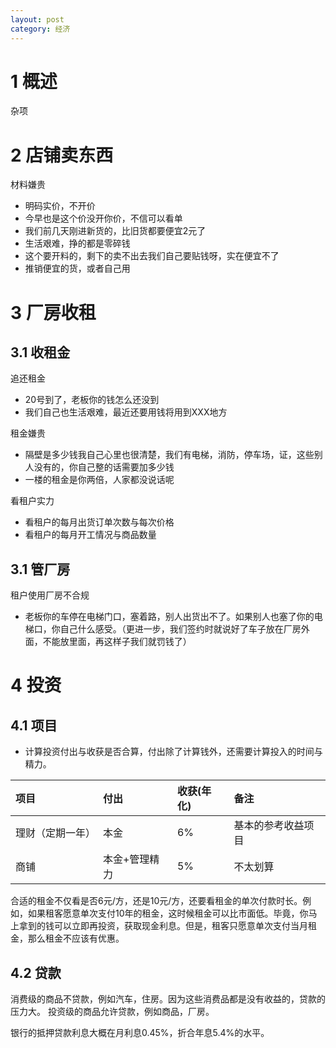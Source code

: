```yaml
---
layout: post
category: 经济
---
```


# 1 概述
杂项

# 2 店铺卖东西

材料嫌贵

* 明码实价，不开价
* 今早也是这个价没开你价，不信可以看单
* 我们前几天刚进新货的，比旧货都要便宜2元了
* 生活艰难，挣的都是零碎钱
* 这个要开料的，剩下的卖不出去我们自己要贴钱呀，实在便宜不了
* 推销便宜的货，或者自己用

# 3 厂房收租

## 3.1 收租金

追还租金

* 20号到了，老板你的钱怎么还没到
* 我们自己也生活艰难，最近还要用钱将用到XXX地方

租金嫌贵

* 隔壁是多少钱我自己心里也很清楚，我们有电梯，消防，停车场，证，这些别人没有的，你自己整的话需要加多少钱
* 一楼的租金是你两倍，人家都没说话呢

看租户实力

* 看租户的每月出货订单次数与每次价格
* 看租户的每月开工情况与商品数量

## 3.1 管厂房
租户使用厂房不合规

* 老板你的车停在电梯门口，塞着路，别人出货出不了。如果别人也塞了你的电梯口，你自己什么感受。（更进一步，我们签约时就说好了车子放在厂房外面，不能放里面，再这样子我们就罚钱了）

# 4 投资
 
## 4.1 项目
 
* 计算投资付出与收获是否合算，付出除了计算钱外，还需要计算投入的时间与精力。

|项目|付出|收获(年化)|备注|
|:--|:--|:--|:--|
|理财（定期一年）|本金|6%|基本的参考收益项目|
|商铺|本金+管理精力|5%|不太划算|

合适的租金不仅看是否6元/方，还是10元/方，还要看租金的单次付款时长。例如，如果租客愿意单次支付10年的租金，这时候租金可以比市面低。毕竟，你马上拿到的钱可以立即再投资，获取现金利息。但是，租客只愿意单次支付当月租金，那么租金不应该有优惠。

## 4.2 贷款

消费级的商品不贷款，例如汽车，住房。因为这些消费品都是没有收益的，贷款的压力大。
投资级的商品允许贷款，例如商品，厂房。

银行的抵押贷款利息大概在月利息0.45%，折合年息5.4%的水平。





